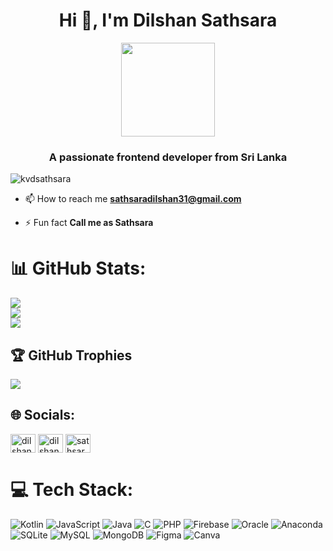 <h1 align="center">Hi 👋, I'm Dilshan Sathsara</h1>
<div align="center">
  <img height="150" src="https://media.giphy.com/media/M9gbBd9nbDrOTu1Mqx/giphy.gif"  />
</div>

<h3 align="center">A passionate frontend developer from Sri Lanka</h3>

<p align="left"> <img src="https://komarev.com/ghpvc/?username=kvdsathsara&label=Profile%20views&color=0e75b6&style=flat" alt="kvdsathsara" /> </p>

- 📫 How to reach me **sathsaradilshan31@gmail.com**

- ⚡ Fun fact **Call me as Sathsara**

# 📊 GitHub Stats:
![](https://github-readme-stats.vercel.app/api?username=kvdsathsara&theme=dark&hide_border=false&include_all_commits=false&count_private=false)<br/>
![](https://nirzak-streak-stats.vercel.app/?user=kvdsathsara&theme=dark&hide_border=false)<br/>
![](https://github-readme-stats.vercel.app/api/top-langs/?username=kvdsathsara&theme=dark&hide_border=false&include_all_commits=false&count_private=false&layout=compact)

## 🏆 GitHub Trophies
![](https://github-profile-trophy.vercel.app/?username=kvdsathsara&theme=radical&no-frame=false&no-bg=true&margin-w=4)


## 🌐 Socials:
<p align="left">
<a href="https://linkedin.com/in/dilshan sathsara" target="blank"><img align="center" src="https://raw.githubusercontent.com/rahuldkjain/github-profile-readme-generator/master/src/images/icons/Social/linked-in-alt.svg" alt="dilshan sathsara" height="30" width="40" /></a>
<a href="https://fb.com/dilshan sathsara" target="blank"><img align="center" src="https://raw.githubusercontent.com/rahuldkjain/github-profile-readme-generator/master/src/images/icons/Social/facebook.svg" alt="dilshan sathsara" height="30" width="40" /></a>
<a href="https://instagram.com/sathsaradilshan31" target="blank"><img align="center" src="https://raw.githubusercontent.com/rahuldkjain/github-profile-readme-generator/master/src/images/icons/Social/instagram.svg" alt="sathsaradilshan31" height="30" width="40" /></a>
</p>

# 💻 Tech Stack:
![Kotlin](https://img.shields.io/badge/kotlin-%237F52FF.svg?style=for-the-badge&logo=kotlin&logoColor=white) ![JavaScript](https://img.shields.io/badge/javascript-%23323330.svg?style=for-the-badge&logo=javascript&logoColor=%23F7DF1E) ![Java](https://img.shields.io/badge/java-%23ED8B00.svg?style=for-the-badge&logo=openjdk&logoColor=white) ![C](https://img.shields.io/badge/c-%2300599C.svg?style=for-the-badge&logo=c&logoColor=white) ![PHP](https://img.shields.io/badge/php-%23777BB4.svg?style=for-the-badge&logo=php&logoColor=white) ![Firebase](https://img.shields.io/badge/firebase-%23039BE5.svg?style=for-the-badge&logo=firebase) ![Oracle](https://img.shields.io/badge/Oracle-F80000?style=for-the-badge&logo=oracle&logoColor=white) ![Anaconda](https://img.shields.io/badge/Anaconda-%2344A833.svg?style=for-the-badge&logo=anaconda&logoColor=white) ![SQLite](https://img.shields.io/badge/sqlite-%2307405e.svg?style=for-the-badge&logo=sqlite&logoColor=white) ![MySQL](https://img.shields.io/badge/mysql-4479A1.svg?style=for-the-badge&logo=mysql&logoColor=white) ![MongoDB](https://img.shields.io/badge/MongoDB-%234ea94b.svg?style=for-the-badge&logo=mongodb&logoColor=white) ![Figma](https://img.shields.io/badge/figma-%23F24E1E.svg?style=for-the-badge&logo=figma&logoColor=white) ![Canva](https://img.shields.io/badge/Canva-%2300C4CC.svg?style=for-the-badge&logo=Canva&logoColor=white) 
